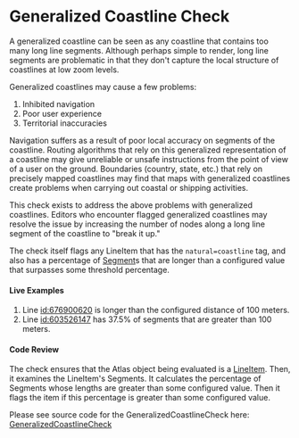 # Generalized Coastline Check

A generalized coastline can be seen as any coastline that contains too many long line segments. Although perhaps simple to render, long line segments are problematic in that they don't capture the local structure of coastlines at low zoom levels.

Generalized coastlines may cause a few problems:
1. Inhibited navigation
2. Poor user experience
3. Territorial inaccuracies

Navigation suffers as a result of poor local accuracy on segments of the coastline. Routing algorithms that rely on this generalized representation of a coastline may give unreliable or unsafe instructions from the point of view of a user on the ground. Boundaries (country, state, etc.) that rely on precisely mapped coastlines may find that maps with generalized coastlines create problems when carrying out coastal or shipping activities.

This check exists to address the above problems with generalized coastlines. Editors who encounter flagged generalized coastlines may resolve the issue by increasing the number of nodes along a long line segment of the coastline to "break it up."

The check itself flags any LineItem that has the `natural=coastline` tag, and also has a percentage of [Segment](https://github.com/osmlab/atlas/blob/dev/src/main/java/org/openstreetmap/atlas/geography/)s
that are longer than a configured value that surpasses some threshold percentage.

#### Live Examples

1. Line [id:676900620](https://www.openstreetmap.org/way/676900620#map=18/63.77414/-20.81246&layers=T) is longer than
the configured distance of 100 meters.
2. Line [id:603526147](https://www.openstreetmap.org/way/603526147) has 37.5% of segments that are greater than 100 meters.

#### Code Review

The check ensures that the Atlas object being evaluated is a [LineItem](https://github.com/osmlab/atlas/blob/dev/src/main/java/org/openstreetmap/atlas/geography/atlas/items/LineItem.java). Then, it examines the LineItem's Segments. It
calculates the percentage of Segments whose lengths are greater than some configured value. Then it flags the item if
this percentage is greater than some configured value.

Please see source code for the GeneralizedCoastlineCheck here: [GeneralizedCoastlineCheck](https://github.com/seancoulter/atlas-checks/tree/dev/src/main/java/org/openstreetmap/atlas/checks/validation/linear/lines)
